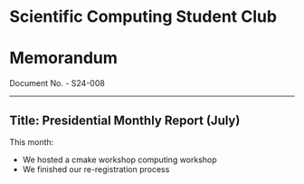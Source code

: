 # Scientific Computing Student Club

# Memorandum
Document No. - S24-008

---

Title: Presidential Monthly Report (July)
---

This month:

- We hosted a cmake workshop computing workshop
- We finished our re-registration process